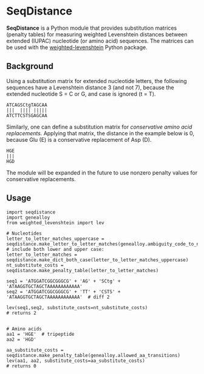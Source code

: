 # SeqDistance

**SeqDistance** is a Python module that provides substitution matrices (penalty tables) for measuring weighted Levenshtein distances between extended (IUPAC) nucleotide (or amino acid) sequences. The matrices can be used with the [weighted-levenshtein](https://github.com/infoscout/weighted-levenshtein) Python package.

## Background

Using a substitution matrix for extended nucleotide letters, the following sequences have a Levenshtein distance 3 (and not 7), because the extended nucleotide S = C or G, and case is ignored (t = T).

    ATCAGSCtgTAGCAA
    |||  |||| |||||
    ATCTTCSTSGAGCAA

Similarly, one can define a substitution matrix for *conservative amino acid replacements.*
Applying that matrix, the distance in the example below is 0, because Glu (E) is a conservative replacement of Asp (D).

    HGE
    |||
    HGD

The module will be expanded in the future to use nonzero penalty values for conservative replacements.


## Usage

    import seqdistance
    import genealloy
    from weighted_levenshtein import lev

    # Nucleotides
    letter_to_letter_matches_uppercase = seqdistance.make_letter_to_letter_matches(genealloy.ambiguity_code_to_nt_set)
    # include both lower and upper case:
    letter_to_letter_matches = seqdistance.make_dict_both_case(letter_to_letter_matches_uppercase)
    nt_substitute_costs = seqdistance.make_penalty_table(letter_to_letter_matches)

    seq1 = 'ATGGATCGGCGGGCG' + 'AG' + 'SCtg' + 'ATAAGGTGCTAGCTAAAAAAAAAAAA'
    seq2 = 'ATGGATCGGCGGGCG' + 'TT' + 'CSTS' + 'ATAAGGTGCTAGCTAAAAAAAAAAAA'  # diff 2

    lev(seq1,seq2, substitute_costs=nt_substitute_costs)
    # returns 2


    # Amino acids
    aa1 = 'HGE'  # tripeptide
    aa2 = 'HGD'

    aa_substitute_costs = seqdistance.make_penalty_table(genealloy.allowed_aa_transitions)
    lev(aa1, aa2, substitute_costs=aa_substitute_costs)
    # returns 0
